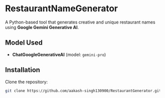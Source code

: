 # RestaurantNameGenerator

A Python-based tool that generates creative and unique restaurant names using **Google Gemini Generative AI**.

## **Model Used**
- **ChatGoogleGenerativeAI** (model: `gemini-pro`)

## **Installation**

   Clone the repository:
   ```bash
   git clone https://github.com/aakash-singh130900/RestaurantGenerator.git

   
